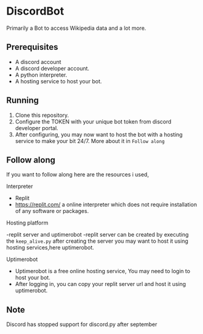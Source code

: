 # DiscordBot
Primarily a Bot to access Wikipedia data and a lot more.

## Prerequisites

- A discord account
- A discord developer account.
- A python interpreter.
- A hosting service to host your bot.

## Running

1. Clone this repository.
2. Configure the TOKEN with your unique bot token from discord developer portal.
3. After configuring, you may now want to host the bot with a hosting service to make your bit 24/7. More about it in `Follow along`
## Follow along

If you want to follow along here are the resources i used,

Interpreter

- Replit
- https://replit.com/ a online interpreter which does not require installation of any software or packages.

Hosting platform

-replit server and uptimerobot
-replit server can be created by executing the `keep_alive.py`
after creating the server you may want to host it using hosting services,here uptimerobot.

Uptimerobot

- Uptimerobot is a free online hosting service, You may need to login to host your bot.
- After logging in, you can copy your replit server url and host it using uptimerobot. 

## Note

Discord has stopped support for discord.py after september
